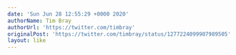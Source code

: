```yaml
---
date: 'Sun Jun 28 12:55:29 +0000 2020'
authorName: Tim Bray
authorUrl: 'https://twitter.com/timbray'
originalPost: 'https://twitter.com/timbray/status/1277224099907989505'
layout: like
---
```

